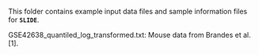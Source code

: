 This folder contains example input data files and sample information files for **`SLIDE`**.


GSE42638_quantiled_log_transformed.txt:
Mouse data from Brandes et al. [1]. 
